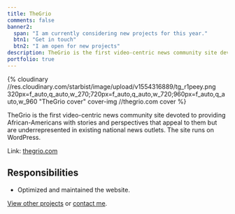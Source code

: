 ```yaml
---
title: TheGrio
comments: false
banner2:
  span: "I am currently considering new projects for this year."
  btn1: "Get in touch"
  btn2: "I am open for new projects"
description: TheGrio is the first video-centric news community site devoted to providing African-Americans with stories and perspectives that appeal to them but are underrepresented in existing national news outlets.
portfolio: true
---
```


{% cloudinary //res.cloudinary.com/starbist/image/upload/v1554316889/tg_r1peey.png 320px=f_auto,q_auto,w_270;720px=f_auto,q_auto,w_720;960px=f_auto,q_auto,w_960 "TheGrio cover" cover-img //thegrio.com cover %}

TheGrio is the first video-centric news community site devoted to providing African-Americans with stories and perspectives that appeal to them but are underrepresented in existing national news outlets. The site runs on WordPress.

Link: [thegrio.com](//thegrio.com)

## Responsibilities

- Optimized and maintained the website.

[View other projects](/portfolio/) or [contact me](/about-me/).
